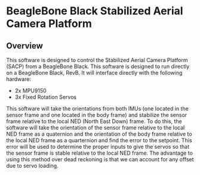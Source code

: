 # BeagleBone Black Stabilized Aerial Camera Platform

## Overview

This software is designed to control the Stabilized Aerial Camera Platform (SACP) from a BeagleBone Black.  This software is designed to run directly on a BeagleBone Black, RevB.  It will interface directly with the following hardware:

* 2x MPU9150
* 3x Fixed Rotation Servos

This software will take the orientations from both IMUs (one located in the sensor frame and one located in the body frame) and stabilize the sensor frame relative to the local NED (North East Down) frame.  To do this, the software will take the orientation of the sensor frame relative to the local NED frame as a quaternion and the orientation of the body frame relative to the local NED frame as a quarternion and find the error to the setpoint.  This error will be used to determine the proper inputs to give the servos so that the sensor frame is stable relative to the local NED frame.  The advantage to using this method over dead reckoning is that we can account for any offset due to servo loading.
